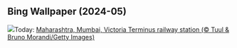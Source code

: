 ## Bing Wallpaper (2024-05)
![](https://www.bing.com/th?id=OHR.MaharashtraDayIN_EN-IN1070524150_UHD.jpg&w=1000)Today: [Maharashtra, Mumbai, Victoria Terminus railway station (© Tuul & Bruno Morandi/Getty Images)](https://www.bing.com/th?id=OHR.MaharashtraDayIN_EN-IN1070524150_UHD.jpg)